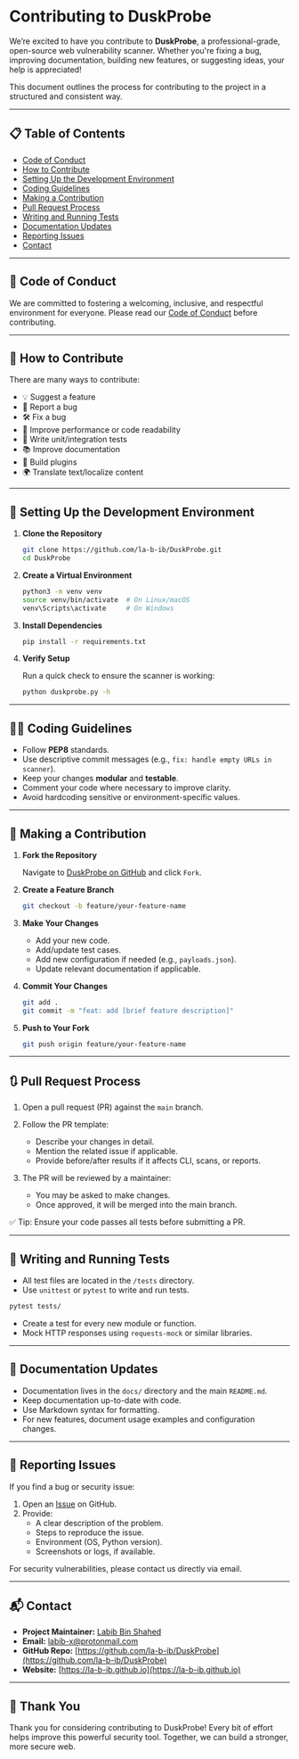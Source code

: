 
# Contributing to DuskProbe

We’re excited to have you contribute to **DuskProbe**, a professional-grade, open-source web vulnerability scanner. Whether you're fixing a bug, improving documentation, building new features, or suggesting ideas, your help is appreciated!

This document outlines the process for contributing to the project in a structured and consistent way.

---

## 📋 Table of Contents

- [Code of Conduct](#code-of-conduct)
- [How to Contribute](#how-to-contribute)
- [Setting Up the Development Environment](#setting-up-the-development-environment)
- [Coding Guidelines](#coding-guidelines)
- [Making a Contribution](#making-a-contribution)
- [Pull Request Process](#pull-request-process)
- [Writing and Running Tests](#writing-and-running-tests)
- [Documentation Updates](#documentation-updates)
- [Reporting Issues](#reporting-issues)
- [Contact](#contact)

---

## 📜 Code of Conduct

We are committed to fostering a welcoming, inclusive, and respectful environment for everyone. Please read our [Code of Conduct](CODE_OF_CONDUCT.md) before contributing.

---

## 🚀 How to Contribute

There are many ways to contribute:

- 💡 Suggest a feature
- 🐛 Report a bug
- 🛠 Fix a bug
- 🧠 Improve performance or code readability
- 🧪 Write unit/integration tests
- 📚 Improve documentation
- 🔌 Build plugins
- 🌍 Translate text/localize content

---

## 🧰 Setting Up the Development Environment

1. **Clone the Repository**

   ```bash
   git clone https://github.com/la-b-ib/DuskProbe.git
   cd DuskProbe
   ```

2. **Create a Virtual Environment**

   ```bash
   python3 -m venv venv
   source venv/bin/activate  # On Linux/macOS
   venv\Scripts\activate     # On Windows
   ```

3. **Install Dependencies**

   ```bash
   pip install -r requirements.txt
   ```

4. **Verify Setup**

   Run a quick check to ensure the scanner is working:

   ```bash
   python duskprobe.py -h
   ```

---

## 🧑‍💻 Coding Guidelines

- Follow **PEP8** standards.
- Use descriptive commit messages (e.g., `fix: handle empty URLs in scanner`).
- Keep your changes **modular** and **testable**.
- Comment your code where necessary to improve clarity.
- Avoid hardcoding sensitive or environment-specific values.

---

## 🧱 Making a Contribution

1. **Fork the Repository**

   Navigate to [DuskProbe on GitHub](https://github.com/la-b-ib/DuskProbe) and click `Fork`.

2. **Create a Feature Branch**

   ```bash
   git checkout -b feature/your-feature-name
   ```

3. **Make Your Changes**

   - Add your new code.
   - Add/update test cases.
   - Add new configuration if needed (e.g., `payloads.json`).
   - Update relevant documentation if applicable.

4. **Commit Your Changes**

   ```bash
   git add .
   git commit -m "feat: add [brief feature description]"
   ```

5. **Push to Your Fork**

   ```bash
   git push origin feature/your-feature-name
   ```

---

## 🔃 Pull Request Process

1. Open a pull request (PR) against the `main` branch.
2. Follow the PR template:
   - Describe your changes in detail.
   - Mention the related issue if applicable.
   - Provide before/after results if it affects CLI, scans, or reports.

3. The PR will be reviewed by a maintainer:
   - You may be asked to make changes.
   - Once approved, it will be merged into the main branch.

✅ Tip: Ensure your code passes all tests before submitting a PR.

---

## 🧪 Writing and Running Tests

- All test files are located in the `/tests` directory.
- Use `unittest` or `pytest` to write and run tests.

```bash
pytest tests/
```

- Create a test for every new module or function.
- Mock HTTP responses using `requests-mock` or similar libraries.

---

## 🧾 Documentation Updates

- Documentation lives in the `docs/` directory and the main `README.md`.
- Keep documentation up-to-date with code.
- Use Markdown syntax for formatting.
- For new features, document usage examples and configuration changes.

---

## 🐞 Reporting Issues

If you find a bug or security issue:

1. Open an [Issue](https://github.com/la-b-ib/DuskProbe/issues) on GitHub.
2. Provide:
   - A clear description of the problem.
   - Steps to reproduce the issue.
   - Environment (OS, Python version).
   - Screenshots or logs, if available.

For security vulnerabilities, please contact us directly via email.

---

## 📬 Contact

- **Project Maintainer:** [Labib Bin Shahed](https://github.com/la-b-ib)
- **Email:** [labib-x@protonmail.com](mailto:labib-x@protonmail.com)
- **GitHub Repo:** [https://github.com/la-b-ib/DuskProbe](https://github.com/la-b-ib/DuskProbe)
- **Website:** [https://la-b-ib.github.io](https://la-b-ib.github.io)

---

## 🙏 Thank You

Thank you for considering contributing to DuskProbe! Every bit of effort helps improve this powerful security tool. Together, we can build a stronger, more secure web.
